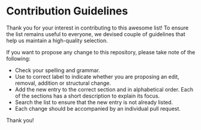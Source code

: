 # Contribution Guidelines
Thank you for your interest in contributing to this awesome list! To ensure the list remains useful to everyone, 
we devised couple of guidelines that help us maintain a high-quality selection. 

If you want to propose any change to this repository, please take note of the following: 
- Check your spelling and grammar.
- Use to correct label to indicate whether you are proposing an edit, removal, addition or structural change.
- Add the new entry to the correct section and in alphabetical order. Each of the sections has a short description to explain its focus.
- Search the list to ensure that the new entry is not already listed.
- Each change should be accompanied by an individual pull request.

Thank you!
